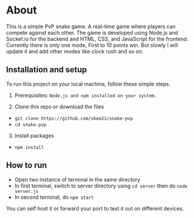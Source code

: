 # About
This is a simple PvP snake game. A real-time game where players can compete against each other. The game is developed using Node.js and Socket.io for the backend and HTML, CSS, and JavaScript for the frontend.
Currently there is only one mode, First to 10 points win. But slowly I will update it and add other modes like clock rush and so on.

## Installation and setup
To run this project on your local machine, follow these simple steps.

1. Prerequisites:
`Node.js and npm installed on your system.`

2. Clone this repo or download the files
- ```git clone https://github.com/skee21/snake-pvp```
- ```cd snake-pvp```

3. Install packages
- ```npm install```


## How to run
- Open two instance of terminal in the same directory
- In first terminal, switch to server directory using ```cd server``` then do ```node server.js```
- In second terminal, do ```npm start```

You can self host it or forward your port to test it out on different devices.
